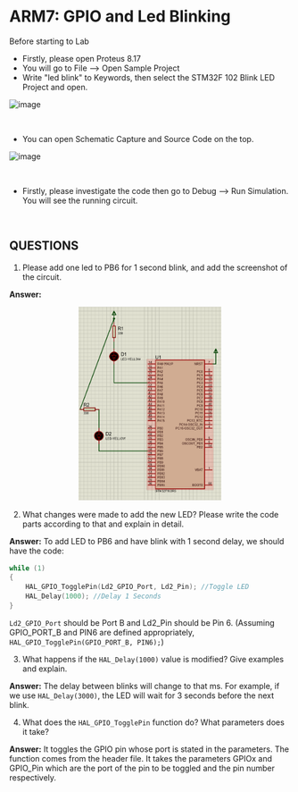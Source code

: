 # ARM7: GPIO and Led Blinking

Before starting to Lab
- Firstly, please open Proteus 8.17
- You will go to File --> Open Sample Project
- Write "led blink" to Keywords, then select the STM32F 102 Blink LED Project and open.

![image](https://github.com/user-attachments/assets/4c2c9949-c3d9-4cc5-bd38-68cfae6a62fe)

<br>

- You can open Schematic Capture and Source Code on the top.

![image](https://github.com/user-attachments/assets/7162e14a-561e-4fbc-bfcd-a17b11e3cef0)

<br>

- Firstly, please investigate the code then go to Debug --> Run Simulation. You will see the running circuit.

<br>

## QUESTIONS

1. Please add one led to PB6 for 1 second blink, and add the screenshot of the circuit.

**Answer:** 
<div align="center">
<img src="https://github.com/elifnazlib/CMPE453-Lab7-ARM7-LEDBlinkingWithGPIOs/blob/main/answer_for_q1.png" width="256">
</div>

2. What changes were made to add the new LED? Please write the code parts according to that and explain in detail.

**Answer:** To add LED to PB6 and have blink with 1 second delay, we should have the code: 
```c
while (1) 
{ 
    HAL_GPIO_TogglePin(Ld2_GPIO_Port, Ld2_Pin); //Toggle LED 
    HAL_Delay(1000); //Delay 1 Seconds 
} 
```
```Ld2_GPIO_Port``` should be Port B and Ld2_Pin should be Pin 6. (Assuming GPIO_PORT_B and PIN6 are defined appropriately, ```HAL_GPIO_TogglePin(GPIO_PORT_B, PIN6);```) 

3. What happens if the ```HAL_Delay(1000)``` value is modified? Give examples and explain. 

**Answer:** The delay between blinks will change to that ms. For example, if we use 
```HAL_Delay(3000)```, the LED will wait for 3 seconds before the next blink.

4. What does the ```HAL_GPIO_TogglePin``` function do? What parameters does it take?

**Answer:** It toggles the GPIO pin whose port is stated in the parameters. The function 
comes from the header file. It takes the parameters GPIOx and GPIO_Pin which are the 
port of the pin to be toggled and the pin number respectively.
